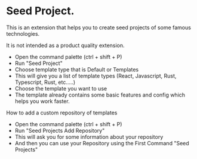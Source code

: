 # Seed Project.

This is an extension that helps you to create seed projects of some famous technologies.

It is not intended as a product quality extension.

- Open the command palette (ctrl + shift + P)
- Run "Seed Project"
- Choose template type that is Default or Templates
- This will give you a list of template types (React, Javascript, Rust, Typescript, Rust, etc.....)
- Choose the template you want to use
- The template already contains some basic features and config which helps you work faster.

How to add a custom repository of templates

- Open the command palette (ctrl + shift + P)
- Run "Seed Projects Add Repository"
- This will ask you for some information about your repository
- And then you can use your Repository using the First Command "Seed Projects"
